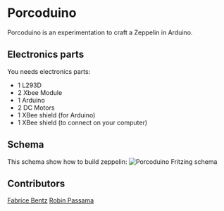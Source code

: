 # Porcoduino
Porcoduino is an experimentation to craft a Zeppelin in Arduino.

## Electronics parts
You needs electronics parts:

* 1 L293D
* 2 Xbee Module
* 1 Arduino
* 2 DC Motors
* 1 XBee shield (for Arduino)
* 1 XBee shield (to connect on your computer)

## Schema 
This schema show how to build zeppelin:
![Porcoduino Fritzing schema](https://raw.github.com/fbentz/Porcoduino/master/Porcoduino_bb.png)

## Contributors
[Fabrice Bentz](https://github.com/fbentz/)
[Robin Passama](https://github.com/passama/)

